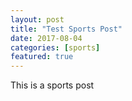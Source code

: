 ```yaml
---
layout: post
title: "Test Sports Post"
date: 2017-08-04
categories: [sports]
featured: true
---
```


This is a sports post